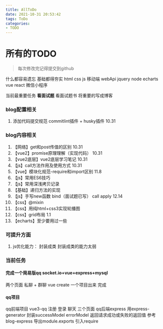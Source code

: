 ```yaml
---
title: AllToDo
date: 2021-10-31 20:53:42
tags: ToDo
categories:
- TODO
---
```


# 所有的TODO

> 每次修改完记得提交到github

什么都容易遗忘 基础都得夯实 
html css js 移动端 webApi jquery node echarts vue react 微信小程序  

当前最重要任务  **看面试题**
看面试题书 将重要的写成博客

### blog配置相关
1. 添加代码提交规范 commitlint插件 + husky插件  10.31


### blog内容相关
1. 【网络】get和post传值的区别  10.31
2. 【vue2】promise原理理解（实现代码）  10.31
3. 【vue2底层】vue2底层学习笔记  10.31
4. 【js】call方法作用及使用方式  10.31
5. 【vue】模块化规范-require和import区别 11.8
6. 【js】常用ES6技巧
7. 【js】常用深浅拷贝记录
8. 【基础】递归方法的实现
9. 【js】手写new函数 bind（面试题已写） call apply 12.14
10. 【css】@mixin
11. 【css】用纯html+css3实现轮播图
12. 【css】grid布局  1.1
13. 【echarts】至少要用过一些


### 可提升方面
1. js优化能力： 封装成类   封装成类的能力太弱


### 当前任务
#### 完成一个简易版qq   socket.io+vue+express+mysql
两个页面 私聊 + 群聊 
vue create 一个项目出来 完成
#### qq项目
qq前端项目   vue3-qq  注册  登录  聊天  三个页面
qq后端express 用express-generator   封装successModel  errorModel 返回请求成功或失败的返回值  参考blog-express  导出module.exports  引入require
